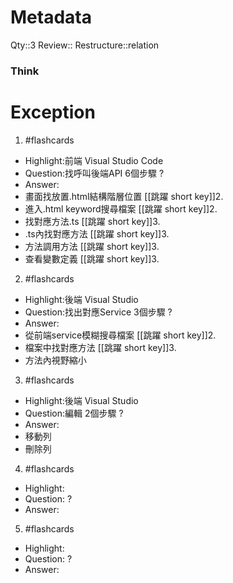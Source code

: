 # Metadata
Qty::3
Review::
Restructure::relation

### Think

# Exception

1. #flashcards 
- Highlight:前端 Visual Studio Code
- Question:找呼叫後端API 6個步驟
?
- Answer:
- 畫面找放置.html結構階層位置 [[跳躍 short key]]2.
- 進入.html keyword搜尋檔案 [[跳躍 short key]]2.
- 找對應方法.ts [[跳躍 short key]]3.
- .ts內找對應方法 [[跳躍 short key]]3.
- 方法調用方法 [[跳躍 short key]]3.
- 查看變數定義 [[跳躍 short key]]3.

2. #flashcards 
- Highlight:後端 Visual Studio
- Question:找出對應Service 3個步驟
?
- Answer:
- 從前端service模糊搜尋檔案 [[跳躍 short key]]2.
- 檔案中找對應方法 [[跳躍 short key]]3.
- 方法內視野縮小

3. #flashcards 
- Highlight:後端 Visual Studio
- Question:編輯 2個步驟
?
- Answer:
- 移動列
- 刪除列

4. #flashcards 
- Highlight:
- Question:
?
- Answer:

5. #flashcards 
- Highlight:
- Question:
?
- Answer:


